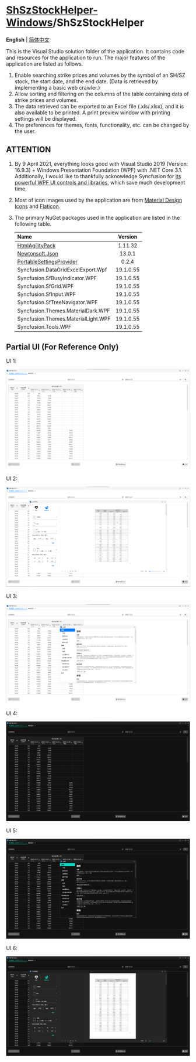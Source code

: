 # [ShSzStockHelper-Windows](../../..)/ShSzStockHelper

**English** | [简体中文](./README-zhCN.md)

This is the Visual Studio solution folder of the application. It contains code and resources for the application to run. The major features of the application are listed as follows.

1. Enable searching strike prices and volumes by the symbol of an SH/SZ stock, the start date, and the end date. (Data is retrieved by implementing a basic web crawler.)
2. Allow sorting and filtering on the columns of the table containing data of strike prices and volumes.
3. The data retrieved can be exported to an Excel file (.xls/.xlsx), and it is also available to be printed. A print preview window with printing settings will be displayed.
4. The preferences for themes, fonts, functionality, etc. can be changed by the user.

## ATTENTION

1. By 9 April 2021, everything looks good with Visual Studio 2019 (Version: 16.9.3) + Windows Presentation Foundation (WPF) with .NET Core 3.1. Additionally, I would like to thankfully acknowledge Syncfusion for [its powerful WPF UI controls and libraries](https://www.syncfusion.com/wpf-ui-controls), which save much development time.
2. Most of icon images used by the application are from [Material Design Icons](https://material.io/resources/icons/?style=baseline) and [Flaticon](https://www.flaticon.com/).
3. The primary NuGet packages used in the application are listed in the following table.

    | Name | Version |
    | :-- | :--: |
    | [HtmlAgilityPack](https://html-agility-pack.net/) | 1.11.32 |
    | [Newtonsoft.Json](https://www.newtonsoft.com/json) | 13.0.1 |
    | [PortableSettingsProvider](https://github.com/Bluegrams/SettingsProviders) | 0.2.4 |
    | Syncfusion.DataGridExcelExport.Wpf | 19.1.0.55 |
    | Syncfusion.SfBusyIndicator.WPF | 19.1.0.55 |
    | Syncfusion.SfGrid.WPF | 19.1.0.55 |
    | Syncfusion.SfInput.WPF | 19.1.0.55 |
    | Syncfusion.SfTreeNavigator.WPF | 19.1.0.55 |
    | Syncfusion.Themes.MaterialDark.WPF | 19.1.0.55 |
    | Syncfusion.Themes.MaterialLight.WPF | 19.1.0.55 |
    | Syncfusion.Tools.WPF | 19.1.0.55 |

## Partial UI (For Reference Only)

UI 1:

![UI1.png](./Images_README/UI1.png)

UI 2:

![UI2.png](./Images_README/UI2.png)

UI 3:

![UI3.png](./Images_README/UI3.png)

UI 4:

![UI4.png](./Images_README/UI4.png)

UI 5:

![UI5.png](./Images_README/UI5.png)

UI 6:

![UI6.png](./Images_README/UI6.png)
